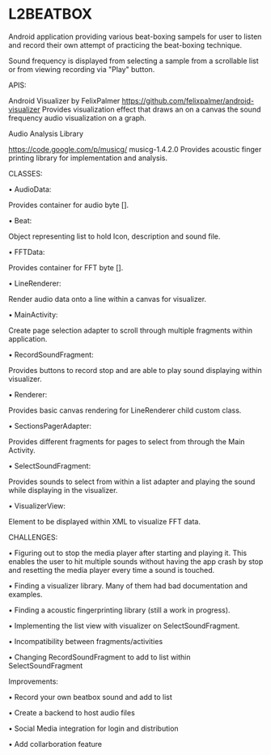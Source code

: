 # L2BEATBOX

Android application providing various beat-boxing sampels for user to listen  and record their own attempt of practicing the beat-boxing technique. 

Sound frequency is displayed from selecting a sample from a scrollable list or from viewing recording via "Play" button.

APIS:

Android Visualizer by FelixPalmer
https://github.com/felixpalmer/android-visualizer
Provides visualization effect that draws an  on a canvas the sound frequency audio visualization on a graph.

Audio Analysis Library

https://code.google.com/p/musicg/
musicg-1.4.2.0
Provides acoustic finger printing library for implementation and analysis.

CLASSES:

•	AudioData:

Provides container for audio byte [].

•	Beat:

Object representing list to hold Icon, description and sound file.

•	FFTData:

Provides container for FFT byte [].

•	LineRenderer:

Render audio data onto a line within a canvas for visualizer.

•	MainActivity:

Create page selection adapter to scroll through multiple fragments within application.

•	RecordSoundFragment:

Provides buttons to record stop and are able to play sound displaying within visualizer.

•	Renderer:

Provides basic canvas rendering for LineRenderer child custom class.

•	SectionsPagerAdapter:

Provides different fragments for pages to select from through the Main Activity.

•	SelectSoundFragment:

Provides sounds to select from within a list adapter and playing the sound while displaying in the visualizer.

•	VisualizerView:

Element to be displayed within XML to visualize FFT data.


CHALLENGES:

•	Figuring out to stop the media player after starting and playing it. This enables the user to hit multiple sounds without having the app crash by stop and resetting the media player every time a sound is touched.

•	Finding a visualizer library. Many of them had bad documentation and examples.

•	Finding a acoustic fingerprinting library (still a work in progress).

•	Implementing the list view with visualizer on SelectSoundFragment. 

•	Incompatibility between fragments/activities

•	Changing RecordSoundFragment to add to list within SelectSoundFragment


Improvements:

•	Record your own beatbox sound and add to list

•	Create a backend to host audio files

•	Social Media integration for login and distribution

•	Add collarboration feature
